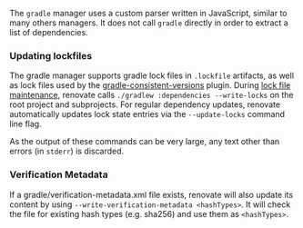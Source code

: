 The `gradle` manager uses a custom parser written in JavaScript, similar to many others managers.
It does not call `gradle` directly in order to extract a list of dependencies.

### Updating lockfiles

The gradle manager supports gradle lock files in `.lockfile` artifacts, as well as lock files used by the [gradle-consistent-versions](https://github.com/palantir/gradle-consistent-versions) plugin.
During [lock file maintenance](https://docs.renovatebot.com/configuration-options/#lockfilemaintenance), renovate calls `./gradlew :dependencies --write-locks` on the root project and subprojects.
For regular dependency updates, renovate automatically updates lock state entries via the `--update-locks` command line flag.

As the output of these commands can be very large, any text other than errors (in `stderr`) is discarded.

### Verification Metadata

If a gradle/verification-metadata.xml file exists, renovate will also update its content by using `--write-verification-metadata <hashTypes>`. It will check the file for existing hash types (e.g. sha256) and use them as `<hashTypes>`.

